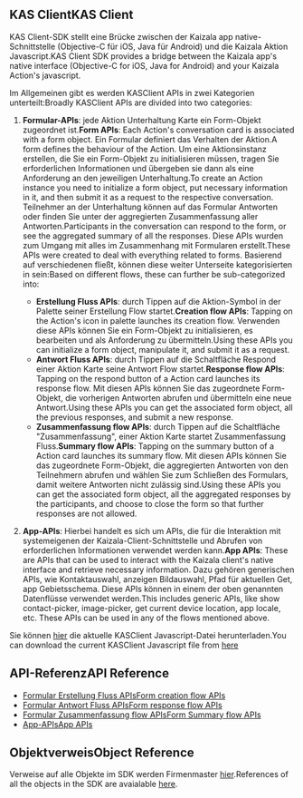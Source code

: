 ## <a name="kas-client"></a><span data-ttu-id="ec7df-101">KAS Client</span><span class="sxs-lookup"><span data-stu-id="ec7df-101">KAS Client</span></span>

<span data-ttu-id="ec7df-102">KAS Client-SDK stellt eine Brücke zwischen der Kaizala app native-Schnittstelle (Objective-C für iOS, Java für Android) und die Kaizala Aktion Javascript.</span><span class="sxs-lookup"><span data-stu-id="ec7df-102">KAS Client SDK provides a bridge between the Kaizala app's native interface (Objective-C for iOS, Java for Android) and your Kaizala Action's javascript.</span></span>

<span data-ttu-id="ec7df-103">Im Allgemeinen gibt es werden KASClient APIs in zwei Kategorien unterteilt:</span><span class="sxs-lookup"><span data-stu-id="ec7df-103">Broadly KASClient APIs are divided into two categories:</span></span>
1.  <span data-ttu-id="ec7df-104">**Formular-APIs**: jede Aktion Unterhaltung Karte ein Form-Objekt zugeordnet ist.</span><span class="sxs-lookup"><span data-stu-id="ec7df-104">**Form APIs**: Each Action's conversation card is associated with a form object.</span></span> <span data-ttu-id="ec7df-105">Ein Formular definiert das Verhalten der Aktion.</span><span class="sxs-lookup"><span data-stu-id="ec7df-105">A form defines the behaviour of the Action.</span></span> <span data-ttu-id="ec7df-106">Um eine Aktionsinstanz erstellen, die Sie ein Form-Objekt zu initialisieren müssen, tragen Sie erforderlichen Informationen und übergeben sie dann als eine Anforderung an den jeweiligen Unterhaltung.</span><span class="sxs-lookup"><span data-stu-id="ec7df-106">To create an Action instance you need to initialize a form object, put necessary information in it, and then submit it as a request to the respective conversation.</span></span> <span data-ttu-id="ec7df-107">Teilnehmer an der Unterhaltung können auf das Formular Antworten oder finden Sie unter der aggregierten Zusammenfassung aller Antworten.</span><span class="sxs-lookup"><span data-stu-id="ec7df-107">Participants in the conversation can respond to the form, or see the aggregated summary of all the responses.</span></span> <span data-ttu-id="ec7df-108">Diese APIs wurden zum Umgang mit alles im Zusammenhang mit Formularen erstellt.</span><span class="sxs-lookup"><span data-stu-id="ec7df-108">These APIs were created to deal with everything related to forms.</span></span> <span data-ttu-id="ec7df-109">Basierend auf verschiedenen fließt, können diese weiter Unterseite kategorisierten in sein:</span><span class="sxs-lookup"><span data-stu-id="ec7df-109">Based on different flows, these can further be sub-categorized into:</span></span>
    *   <span data-ttu-id="ec7df-110">**Erstellung Fluss APIs**: durch Tippen auf die Aktion-Symbol in der Palette seiner Erstellung Flow startet.</span><span class="sxs-lookup"><span data-stu-id="ec7df-110">**Creation flow APIs**:  Tapping on the Action's icon in palette launches its creation flow.</span></span> <span data-ttu-id="ec7df-111">Verwenden diese APIs können Sie ein Form-Objekt zu initialisieren, es bearbeiten und als Anforderung zu übermitteln.</span><span class="sxs-lookup"><span data-stu-id="ec7df-111">Using these APIs you can initialize a form object, manipulate it, and submit it as a request.</span></span>
    *   <span data-ttu-id="ec7df-112">**Antwort Fluss APIs**: durch Tippen auf die Schaltfläche Respond einer Aktion Karte seine Antwort Flow startet.</span><span class="sxs-lookup"><span data-stu-id="ec7df-112">**Response flow APIs**: Tapping on the respond button of a Action card launches its response flow.</span></span> <span data-ttu-id="ec7df-113">Mit diesen APIs können Sie das zugeordnete Form-Objekt, die vorherigen Antworten abrufen und übermitteln eine neue Antwort.</span><span class="sxs-lookup"><span data-stu-id="ec7df-113">Using these APIs you can get the associated form object, all the previous responses, and submit a new response.</span></span>
    *   <span data-ttu-id="ec7df-114">**Zusammenfassung flow APIs**: durch Tippen auf die Schaltfläche "Zusammenfassung", einer Aktion Karte startet Zusammenfassung Fluss.</span><span class="sxs-lookup"><span data-stu-id="ec7df-114">**Summary flow APIs**: Tapping on the summary button of a Action card launches its summary flow.</span></span> <span data-ttu-id="ec7df-115">Mit diesen APIs können Sie das zugeordnete Form-Objekt, die aggregierten Antworten von den Teilnehmern abrufen und wählen Sie zum Schließen des Formulars, damit weitere Antworten nicht zulässig sind.</span><span class="sxs-lookup"><span data-stu-id="ec7df-115">Using these APIs you can get the associated form object, all the aggregated responses by the participants, and choose to close the form so that further responses are not allowed.</span></span>
    
2.  <span data-ttu-id="ec7df-116">**App-APIs**: Hierbei handelt es sich um APIs, die für die Interaktion mit systemeigenen der Kaizala-Client-Schnittstelle und Abrufen von erforderlichen Informationen verwendet werden kann.</span><span class="sxs-lookup"><span data-stu-id="ec7df-116">**App APIs**: These are APIs that can be used to interact with the Kaizala client's native interface and retrieve necessary information.</span></span> <span data-ttu-id="ec7df-117">Dazu gehören generischen APIs, wie Kontaktauswahl, anzeigen Bildauswahl, Pfad für aktuellen Get, app Gebietsschema. Diese APIs können in einem der oben genannten Datenflüsse verwendet werden.</span><span class="sxs-lookup"><span data-stu-id="ec7df-117">This includes generic APIs, like show contact-picker, image-picker, get current device location, app locale, etc. These APIs can be used in any of the flows mentioned above.</span></span>

<span data-ttu-id="ec7df-118">Sie können [hier](https://manage.kaiza.la/MiniApps/DownloadSDK) die aktuelle KASClient Javascript-Datei herunterladen.</span><span class="sxs-lookup"><span data-stu-id="ec7df-118">You can download the current KASClient Javascript file from [here](https://manage.kaiza.la/MiniApps/DownloadSDK)</span></span>

## <a name="api-reference"></a><span data-ttu-id="ec7df-119">API-Referenz</span><span class="sxs-lookup"><span data-stu-id="ec7df-119">API Reference</span></span>

*   [<span data-ttu-id="ec7df-120">Formular Erstellung Fluss APIs</span><span class="sxs-lookup"><span data-stu-id="ec7df-120">Form creation flow APIs</span></span>](form_creation.md)
*   [<span data-ttu-id="ec7df-121">Formular Antwort Fluss APIs</span><span class="sxs-lookup"><span data-stu-id="ec7df-121">Form response flow APIs</span></span>](form_response.md)
*   [<span data-ttu-id="ec7df-122">Formular Zusammenfassung flow APIs</span><span class="sxs-lookup"><span data-stu-id="ec7df-122">Form Summary flow APIs</span></span>](form_summary.md)
*   [<span data-ttu-id="ec7df-123">App-APIs</span><span class="sxs-lookup"><span data-stu-id="ec7df-123">App APIs</span></span>](app.md)

## <a name="object-reference"></a><span data-ttu-id="ec7df-124">Objektverweis</span><span class="sxs-lookup"><span data-stu-id="ec7df-124">Object Reference</span></span>

<span data-ttu-id="ec7df-125">Verweise auf alle Objekte im SDK werden Firmenmaster [hier](objects.md).</span><span class="sxs-lookup"><span data-stu-id="ec7df-125">References of all the objects in the SDK are avaialable [here](objects.md).</span></span>

